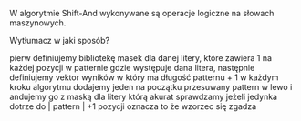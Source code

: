 W algorytmie Shift-And wykonywane są operacje logiczne na słowach maszynowych.

Wytłumacz w jaki sposób?

pierw definiujemy bibliotekę masek dla danej litery, które zawiera 1 na każdej pozycji w patternie gdzie występuje dana litera, następnie definiujemy vektor wyników w który ma długość patternu + 1
w każdym kroku algorytmu dodajemy jeden na początku przesuwany pattern w lewo i andujemy go z maską dla litery którą akurat sprawdzamy
jeżeli jedynka dotrze do | pattern | +1 pozycji oznacza to że wzorzec się zgadza